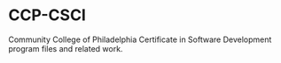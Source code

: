 # CCP-CSCI
Community College of Philadelphia Certificate in Software Development program files and related work.
